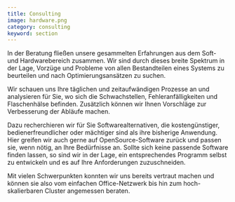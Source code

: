 ```yaml
---
title: Consulting
image: hardware.png
category: consulting
keyword: section
---
```

In der Beratung fließen unsere gesammelten Erfahrungen aus dem Soft- und Hardwarebereich zusammen. Wir sind durch dieses breite Spektrum
in der Lage, Vorzüge und Probleme von allen Bestandteilen eines Systems zu beurteilen und nach Optimierungsansätzen zu suchen.

Wir schauen uns Ihre täglichen und zeitaufwändigen Prozesse an und analysieren für Sie, wo sich die Schwachstellen, Fehleranfälligkeiten und
Flaschenhälse befinden. Zusätzlich können wir Ihnen Vorschläge zur Verbesserung der Abläufe machen.

Dazu recherchieren wir für Sie Softwarealternativen, die kostengünstiger, bedienerfreundlicher oder mächtiger sind als ihre bisherige Anwendung.
Hier greifen wir auch gerne auf OpenSource-Software zurück und passen sie, wenn nötig, an Ihre Bedürfnisse an. Sollte sich keine passende
Software finden lassen, so sind wir in der Lage, ein entsprechendes Programm selbst zu entwickeln und es auf Ihre
Anforderungen zuzuschneiden.

Mit vielen Schwerpunkten konnten wir uns bereits vertraut machen und können sie also vom einfachen Office-Netzwerk bis hin zum hoch-skalierbaren
Cluster angemessen beraten.

